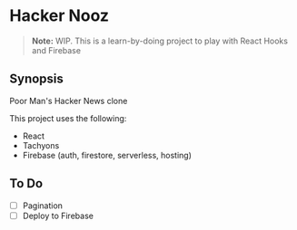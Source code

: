 # Hacker Nooz

> **Note:** WIP. This is a learn-by-doing project to play with React Hooks and Firebase

## Synopsis

Poor Man's Hacker News clone

This project uses the following:

- React
- Tachyons
- Firebase (auth, firestore, serverless, hosting)

## To Do

- [ ] Pagination
- [ ] Deploy to Firebase
